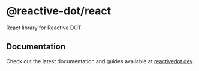 # @reactive-dot/react

React library for Reactive DOT.

## Documentation

Check out the latest documentation and guides available at [reactivedot.dev](https://reactivedot.dev/).
